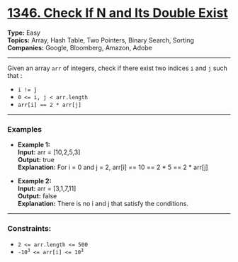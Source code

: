 # [1346. Check If N and Its Double Exist](https://leetcode.com/problems/check-if-n-and-its-double-exist?envType=daily-question&envId=2024-12-01)

__Type:__ Easy <br>
__Topics:__ Array, Hash Table, Two Pointers, Binary Search, Sorting <br>
__Companies:__  Google, Bloomberg, Amazon, Adobe 
<hr>

Given an array `arr` of integers, check if there exist two indices `i` and `j` such that :

- `i != j`
- `0 <= i, j < arr.length`
- `arr[i] == 2 * arr[j]`
<hr>

### Examples
- __Example 1:__ <br>
__Input:__ arr = [10,2,5,3] <br>
__Output:__ true <br>
__Explanation:__ For i = 0 and j = 2, arr[i] == 10 == 2 * 5 == 2 * arr[j]

- __Example 2:__ <br>
__Input:__ arr = [3,1,7,11] <br>
__Output:__ false <br>
__Explanation:__ There is no i and j that satisfy the conditions.
<hr>

### Constraints:
- `2 <= arr.length <= 500`
- <code>-10<sup>3</sup> <= arr[i] <= 10<sup>3</sup></code>